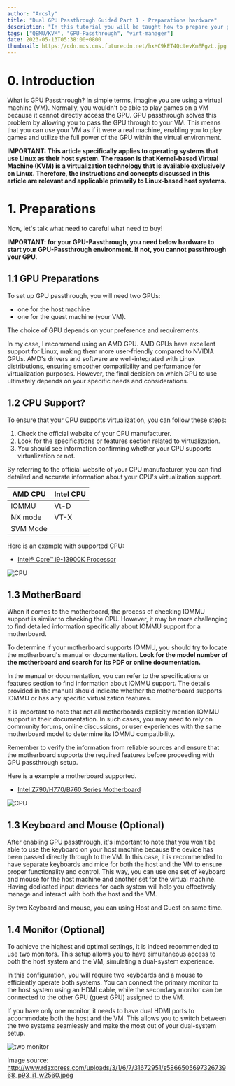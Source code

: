 ```yaml
---
author: "Arcsly"
title: "Dual GPU Passthrough Guided Part 1 - Preparations hardware"
description: "In this tutorial you will be taught how to prepare your gpu passthrough hardware and requirements"
tags: ["QEMU/KVM", "GPU-Passthrough", "virt-manager"]
date: 2023-05-13T05:38:00+0800
thumbnail: https://cdn.mos.cms.futurecdn.net/hxHC9kET4QctevKmEPgzL.jpg
---
```


# 0. Introduction

What is GPU Passthrough? In simple terms, imagine you are using a virtual machine (VM). Normally, you wouldn't be able to play games on a VM because it cannot directly access the GPU. GPU passthrough solves this problem by allowing you to pass the GPU through to your VM. This means that you can use your VM as if it were a real machine, enabling you to play games and utilize the full power of the GPU within the virtual environment.

**IMPORTANT: This article specifically applies to operating systems that use Linux as their host system. The reason is that Kernel-based Virtual Machine (KVM) is a virtualization technology that is available exclusively on Linux. Therefore, the instructions and concepts discussed in this article are relevant and applicable primarily to Linux-based host systems.**

# 1. Preparations

Now, let's talk what need to careful what need to buy!

**IMPORTANT: for your GPU-Passthrough, you need below hardware to start your GPU-Passthrough environment. If not, you cannot passthrough your GPU.** 

## 1.1 GPU Preparations

To set up GPU passthrough, you will need two GPUs:

- one for the host machine
- one for the guest machine (your VM).

The choice of GPU depends on your preference and requirements.

In my case, I recommend using an AMD GPU. AMD GPUs have excellent support for Linux, making them more user-friendly compared to NVIDIA GPUs. AMD's drivers and software are well-integrated with Linux distributions, ensuring smoother compatibility and performance for virtualization purposes. However, the final decision on which GPU to use ultimately depends on your specific needs and considerations.

## 1.2 CPU Support?

To ensure that your CPU supports virtualization, you can follow these steps:

1. Check the official website of your CPU manufacturer.
2. Look for the specifications or features section related to virtualization.
3. You should see information confirming whether your CPU supports virtualization or not.

By referring to the official website of your CPU manufacturer, you can find detailed and accurate information about your CPU's virtualization support.

| AMD CPU  | Intel CPU |
|----------|-----------|
|   IOMMU  |    Vt-D   |
|  NX mode |    VT-X   |
| SVM Mode |           |

Here is an example with supported CPU:

- [Intel® Core™ i9-13900K Processor](https://www.intel.com/content/www/us/en/products/sku/230496/intel-core-i913900k-processor-36m-cache-up-to-5-80-ghz/specifications.html?wapkw=i9%2013900k)

![CPU](/blog/linux/dual-gpu-passthrough/part1/Example-with-cpu-supported.png)

## 1.3 MotherBoard

When it comes to the motherboard, the process of checking IOMMU support is similar to checking the CPU. However, it may be more challenging to find detailed information specifically about IOMMU support for a motherboard.

To determine if your motherboard supports IOMMU, you should try to locate the motherboard's manual or documentation. **Look for the model number of the motherboard and search for its PDF or online documentation.**

In the manual or documentation, you can refer to the specifications or features section to find information about IOMMU support. The details provided in the manual should indicate whether the motherboard supports IOMMU or has any specific virtualization features.

It is important to note that not all motherboards explicitly mention IOMMU support in their documentation. In such cases, you may need to rely on community forums, online discussions, or user experiences with the same motherboard model to determine its IOMMU compatibility.

Remember to verify the information from reliable sources and ensure that the motherboard supports the required features before proceeding with GPU passthrough setup.

Here is a example a motherboard supported.

- [Intel Z790/H770/B760 Series Motherboard](https://download.asrock.com/Manual/Software/Intel%20B760/Software_BIOS%20Setup%20Guide_English.pdf)

![CPU](/blog/linux/dual-gpu-passthrough/part1/Example-with-motherboard-supported.png)

## 1.3 Keyboard and Mouse (Optional)

After enabling GPU passthrough, it's important to note that you won't be able to use the keyboard on your host machine because the device has been passed directly through to the VM. In this case, it is recommended to have separate keyboards and mice for both the host and the VM to ensure proper functionality and control. This way, you can use one set of keyboard and mouse for the host machine and another set for the virtual machine. Having dedicated input devices for each system will help you effectively manage and interact with both the host and the VM.

By two Keyboard and mouse, you can using Host and Guest on same time.

## 1.4 Monitor (Optional)

To achieve the highest and optimal settings, it is indeed recommended to use two monitors. This setup allows you to have simultaneous access to both the host system and the VM, simulating a dual-system experience.

In this configuration, you will require two keyboards and a mouse to efficiently operate both systems. You can connect the primary monitor to the host system using an HDMI cable, while the secondary monitor can be connected to the other GPU (guest GPU) assigned to the VM.

If you have only one monitor, it needs to have dual HDMI ports to accommodate both the host and the VM. This allows you to switch between the two systems seamlessly and make the most out of your dual-system setup.

![two monitor](http://www.rdaxpress.com/uploads/3/1/6/7/31672951/s586650569732673968_p93_i1_w2560.jpeg)

Image source: http://www.rdaxpress.com/uploads/3/1/6/7/31672951/s586650569732673968_p93_i1_w2560.jpeg